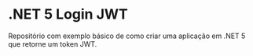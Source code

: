 # .NET 5 Login JWT

Repositório com exemplo básico de como criar uma aplicação em .NET 5 que retorne um token JWT.

